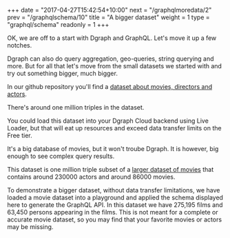 +++
date = "2017-04-27T15:42:54+10:00"
next = "/graphqlmoredata/2"
prev = "/graphqlschema/10"
title = "A bigger dataset"
weight = 1
type = "graphql/schema"
readonly = 1
+++

OK, we are off to a start with Dgraph and GraphQL. Let's move it up a few
notches.

Dgraph can also do query aggregation, geo-queries, string querying and more. But
for all that let's move from the small datasets we started with and try out
something bigger, much bigger.

In our github repository you'll find a
[dataset about movies, directors and actors](https://github.com/dgraph-io/tutorial/tree/master/resources/1million.rdf.gz).

There's around one million triples in the dataset.

You could load this dataset into your Dgraph Cloud backend using Live Loader,
but that will eat up resources and exceed data transfer limits on the Free tier.

It's a big database of movies, but it won't troube Dgraph. It is however, big
enough to see complex query results.

This dataset is one million triple subset of a
[larger dataset of movies](https://github.com/dgraph-io/benchmarks/blob/master/data/21million.rdf.gz)
that contains around 230000 actors and around 86000 movies.

To demonstrate a bigger dataset, without data transfer limitations, we have
loaded a movie dataset into a playground and applied the schema displayed here
to generate the GraphQL API. In this dataset we have 275,195 films and 63,450
persons appearing in the films. This is not meant for a complete or accurate
movie dataset, so you may find that your favorite movies or actors may be
missing.
